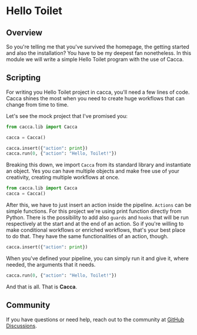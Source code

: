 # Hello Toilet

## Overview
So you're telling me that you've survived the homepage, the getting started and also the installation?
You have to be my deepest fan nonetheless.
In this module we will write a simple Hello Toilet program with the use of Cacca.

## Scripting
For writing you Hello Toilet project in cacca, you'll need a few lines of code.
Cacca shines the most when you need to create huge workflows that can change from time to time.

Let's see the mock project that I've promised you:
```python
from cacca.lib import Cacca

cacca = Cacca()

cacca.insert({"action": print})
cacca.run(0, {"action": "Hello, Toilet!"})
```

Breaking this down, we import `Cacca` from its standard library and instantiate an object.
Yes you can have multiple objects and make free use of your creativity, creating multiple workflows at once.
```python
from cacca.lib import Cacca
cacca = Cacca()
```

After this, we have to just insert an action inside the pipeline.
`Actions` can be simple functions. For this project we're using print function directly from Python.
There is the possibility to add also `guards` and `hooks` that will be run respectively at the start and at the end of an action.
So if you're willing to make conditional workflows or enriched workflows, that's your best place to do that.
They have the same functionalities of an action, though.
```python
cacca.insert({"action": print})
```

When you've defined your pipeline, you can simply run it and give it, where needed, the arguments that it needs.
```python
cacca.run(0, {"action": "Hello, Toilet!"})
```

And that is all. That is **Cacca**.

## Community
If you have questions or need help, reach out to the community at [GitHub Discussions](https://github.com/airscripts/cacca/discussions).